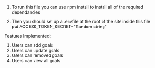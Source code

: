 1. To run this file you can use npm install to install all of the required dependancies

2. Then you should set up a .envfile at the root of the site inside this file put ACCESS_TOKEN_SECRET="Random string"

Features Implemented:
1. Users can add goals
2. Users can update goals
3. Users can removed goals
4. Users can view all goals